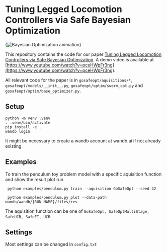# Tuning Legged Locomotion Controllers via Safe Bayesian Optimization
(![Bayesian Optimization animation](/doc/animation.gif?raw=true "Bayesian optimization animation"))

This repository contains the code for our paper [Tuning Legged Locomotion Controllers via Safe Bayesian Optimization](https://arxiv.org/abs/2306.07092). A demo video is available at [https://www.youtube.com/watch?v=pceHWpFr3ng](https://www.youtube.com/watch?v=pceHWpFr3ng).

All relevant code for the paper is in `gosafeopt/aquisitions/*`, `gosafeopt/models/__init__.py`, `gosafeopt/optim/swarm_opt.py` and `gosafeopt/optim/base_optimizer.py`.

## Setup
```
python -m venv .venv
. .venv/bin/activate
pip install -e . 
wandb login
```
 
It might be necessary to create a wandb account at wandb.ai if not already existing.

## Examples 

To train the pendulum toy problem model with a specific aquisition function and show the result plot run 

```
 python examples/pendulum.py train --aquisition GoSafeOpt --seed 42

 python examples/pendulum.py plot --data-path wandb/wandb/{RUN_NAME}/files/res               
```

The aquisition function can be one of `GoSafeOpt, SafeOptMultiStage, SafeUCB, SafeEI, UCB`.


## Settings
Most settings can be changed in `config.txt`

